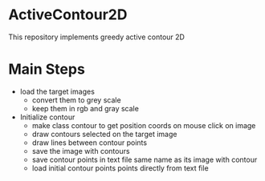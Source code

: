 # ActiveContour2D
This repository implements greedy active contour 2D 

# Main Steps
- load the target images 
	* convert them to grey scale
	* keep them in rgb and gray scale
- Initialize contour 
	* make class contour to get position coords on mouse click on image
	* draw contours selected on the target image
	* draw lines between contour points
	* save the image with contours
	* save contour points in text file same name as its image with contour
	* load initial contour points points directly from text file









